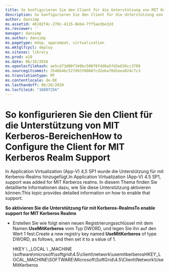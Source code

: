 ```yaml
---
title: So konfigurieren Sie den Client für die Unterstützung von MIT Kerberos-Bereichen
description: So konfigurieren Sie den Client für die Unterstützung von MIT Kerberos-Bereichen
author: dansimp
ms.assetid: 46102f4c-270c-4115-8eb4-7ff5ae3be32d
ms.reviewer: ''
manager: dansimp
ms.author: dansimp
ms.pagetype: mdop, appcompat, virtualization
ms.mktglfcycl: deploy
ms.sitesec: library
ms.prod: w10
ms.date: 06/16/2016
ms.openlocfilehash: ae5cd73d00f340bc50070fdd0a5fd3e038cc3789
ms.sourcegitcommit: 354664bc527d93f80687cd2eba70d1eea024c7c3
ms.translationtype: MT
ms.contentlocale: de-DE
ms.lasthandoff: 06/26/2020
ms.locfileid: "10807256"
---
```

# <span data-ttu-id="05e15-103">So konfigurieren Sie den Client für die Unterstützung von MIT Kerberos-Bereichen</span><span class="sxs-lookup"><span data-stu-id="05e15-103">How to Configure the Client for MIT Kerberos Realm Support</span></span>


<span data-ttu-id="05e15-104">In Application Virtualization (App-V) 4,5 SP1 wurde die Unterstützung für mit Kerberos-Realms hinzugefügt.</span><span class="sxs-lookup"><span data-stu-id="05e15-104">In Application Virtualization (App-V) 4.5 SP1, support was added for MIT Kerberos realms.</span></span> <span data-ttu-id="05e15-105">In diesem Thema finden Sie detaillierte Informationen dazu, wie Sie diese Unterstützung aktivieren können.</span><span class="sxs-lookup"><span data-stu-id="05e15-105">This topic provides detailed information on how to enable that support.</span></span>

**<span data-ttu-id="05e15-106">So aktivieren Sie die Unterstützung für mit Kerberos-Realms</span><span class="sxs-lookup"><span data-stu-id="05e15-106">To enable support for MIT Kerberos Realms</span></span>**

-   <span data-ttu-id="05e15-107">Erstellen Sie wie folgt einen neuen Registrierungsschlüssel mit dem Namen **UseMitKerberos** vom Typ DWORD, und legen Sie ihn auf den Wert 1 fest.</span><span class="sxs-lookup"><span data-stu-id="05e15-107">Create a new registry key named **UseMitKerberos** of type DWORD, as follows, and then set it to a value of 1.</span></span>

    <span data-ttu-id="05e15-108">HKEY \ _LOCAL \ _MACHINE \\software\\microsoft\\softgrid\\4.5\\client\\network\\usemitkerberos</span><span class="sxs-lookup"><span data-stu-id="05e15-108">HKEY\_LOCAL\_MACHINE\\SOFTWARE\\Microsoft\\SoftGrid\\4.5\\Client\\Network\\UseMitKerberos</span></span>

 

 





